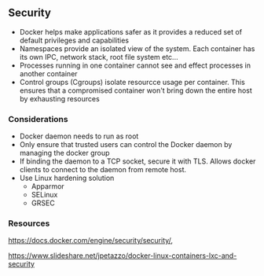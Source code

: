 ## Security
  - Docker helps make applications safer as it provides a reduced set of default privileges and capabilities
  - Namespaces provide an isolated view of the system.
    Each container has its own IPC, network stack, root file system etc...
  - Processes running in one container cannot see and effect processes in another container
  - Control groups (Cgroups) isolate resourcce usage per container.
    This ensures that a compromised container won't bring down the entire host by exhausting resources

### Considerations
  - Docker daemon needs to run as root
  - Only ensure that trusted users can control the Docker daemon by managing the docker group
  - If binding the daemon to a TCP socket, secure it with TLS. Allows docker clients to connect to the daemon from remote host.
  - Use Linux hardening solution
    + Apparmor
    + SELinux
    + GRSEC

### Resources
https://docs.docker.com/engine/security/security/,

https://www.slideshare.net/jpetazzo/docker-linux-containers-lxc-and-security
